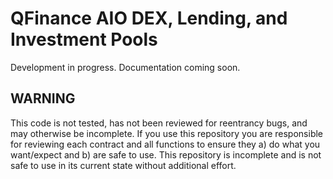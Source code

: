 # QFinance AIO DEX, Lending, and Investment Pools

Development in progress. Documentation coming soon.

## WARNING

This code is not tested, has not been reviewed for reentrancy bugs, and may otherwise be incomplete. If you use this repository you are responsible for reviewing each contract and all functions to ensure they a) do what you want/expect and b) are safe to use. This repository is incomplete and is not safe to use in its current state without additional effort.